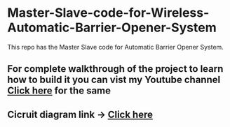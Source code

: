 # Master-Slave-code-for-Wireless-Automatic-Barrier-Opener-System

This repo has the Master Slave code for Automatic Barrier Opener System.

## For complete walkthrough of the project to learn how to build it you can vist my Youtube channel [Click here](https://www.youtube.com/@rasiksawant/featured) for the same


## Cicruit diagram link -> [Click here](https://www.mediafire.com/file/hdnsq9w3uw3czpg/Circuit_Diagram-20230202T124809Z-001.zip/file) 
